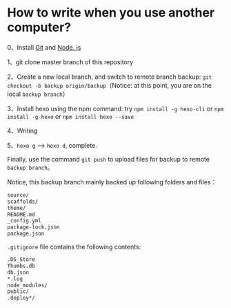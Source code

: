 # How to write when you use another computer?

0、Install [Git](<https://git-scm.com/downloads>) and [Node. js](<https://nodejs.org/zh-cn/download/>)

1、git clone master branch of this repository

2、Create a new local branch, and switch to remote branch backup: `git checkout -b backup origin/backup`（Notice: at this point, you are on the local `backup branch`）

3、Install hexo using the npm command: try `npm install -g hexo-cli` or `npm install -g hexo` or `npm install hexo --save` 

4、Writing

5、`hexo g` --> `hexo d`, complete.

Finally, use the command `git push` to upload files for backup to remote `backup branch`。

Notice, this backup branch mainly backed up following folders and files：

``` xml
source/ 
scaffolds/
theme/
README.md
_config.yml
package-lock.json
package.json
```

`.gitignore` file contains the following contents: 

``` xml
.DS_Store
Thumbs.db
db.json
*.log
node_modules/
public/
.deploy*/
```

